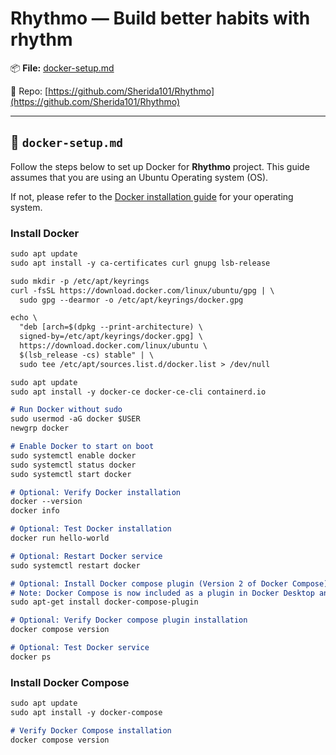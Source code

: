 # Rhythmo — Build better habits with rhythm

📦 **File:** [docker-setup.md](https://github.com/Sherida101/Rhythmo/docs/md/docker-setup.md)

🔗 Repo: [https://github.com/Sherida101/Rhythmo](https://github.com/Sherida101/Rhythmo)

---

## 🐬 `docker-setup.md`

Follow the steps below to set up Docker for **Rhythmo** project. This guide assumes that you are using an Ubuntu Operating system (OS).

If not, please refer to the [Docker installation guide](https://docs.docker.com/get-docker/) for your operating system.

### Install Docker
```markdown
sudo apt update
sudo apt install -y ca-certificates curl gnupg lsb-release

sudo mkdir -p /etc/apt/keyrings
curl -fsSL https://download.docker.com/linux/ubuntu/gpg | \
  sudo gpg --dearmor -o /etc/apt/keyrings/docker.gpg

echo \
  "deb [arch=$(dpkg --print-architecture) \
  signed-by=/etc/apt/keyrings/docker.gpg] \
  https://download.docker.com/linux/ubuntu \
  $(lsb_release -cs) stable" | \
  sudo tee /etc/apt/sources.list.d/docker.list > /dev/null

sudo apt update
sudo apt install -y docker-ce docker-ce-cli containerd.io

# Run Docker without sudo
sudo usermod -aG docker $USER
newgrp docker

# Enable Docker to start on boot
sudo systemctl enable docker
sudo systemctl status docker
sudo systemctl start docker

# Optional: Verify Docker installation
docker --version
docker info

# Optional: Test Docker installation
docker run hello-world

# Optional: Restart Docker service
sudo systemctl restart docker

# Optional: Install Docker compose plugin (Version 2 of Docker Compose)
# Note: Docker Compose is now included as a plugin in Docker Desktop and Docker Engine.
sudo apt-get install docker-compose-plugin

# Optional: Verify Docker compose plugin installation
docker compose version

# Optional: Test Docker service
docker ps
```

### Install Docker Compose
```markdown
sudo apt update
sudo apt install -y docker-compose

# Verify Docker Compose installation
docker compose version
```
